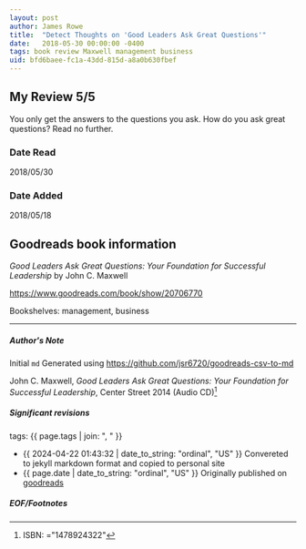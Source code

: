 ```yaml
---
layout: post
author: James Rowe
title:  "Detect Thoughts on 'Good Leaders Ask Great Questions'"
date:   2018-05-30 00:00:00 -0400
tags: book review Maxwell management business
uid: bfd6baee-fc1a-43dd-815d-a8a0b630fbef
---
```


<!-- highly dependent on how you personally use jekyll templates, and how you want this to show up -->
<!-- escape any jekyll keys with double brackets -->

## My Review 5/5

You only get the answers to the questions you ask. How do you ask great questions? Read no further.

### Date Read
2018/05/30

### Date Added
2018/05/18

## Goodreads book information

*Good Leaders Ask Great Questions: Your Foundation for Successful Leadership* by John C. Maxwell

https://www.goodreads.com/book/show/20706770

Bookshelves: management, business

---

##### Author's Note

Initial `md` Generated using https://github.com/jsr6720/goodreads-csv-to-md

John C. Maxwell, *Good Leaders Ask Great Questions: Your Foundation for Successful Leadership*,  Center Street 2014 (Audio CD)[^1]

##### Significant revisions

tags: {{ page.tags | join: ", " }} <!-- todo move this somewhere -->

- {{ 2024-04-22 01:43:32 | date_to_string: "ordinal", "US" }} Convereted to jekyll markdown format and copied to personal site
- {{ page.date | date_to_string: "ordinal", "US" }} Originally published on [goodreads](https://www.goodreads.com)

##### EOF/Footnotes

[^1]: ISBN: ="1478924322"